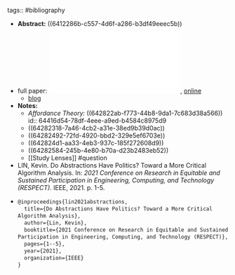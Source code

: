 tags:: #bibliography

- **Abstract:** ((6412286b-c557-4d6f-a286-b3df49eeec5b))
- full paper: ![local copy](../assets/do-abstractions-have-politics_1678908997336_0.pdf), [online](https://arxiv.org/pdf/2101.00786.pdf)
	- [blog](https://kevinl.info/do-abstractions-have-politics/)
- **Notes:**
	- *Affordance Theory:* ((642822ab-f773-44b8-9da1-7c683d38a566))
	  id:: 64416d54-78df-4eee-a9ed-b4584c8975d9
	- ((64282318-7a46-4cb2-a31e-38ed9b39d0ac))
	- ((64282492-72fd-4920-bbd2-329e5ef6703e))
	- ((642824d1-aa33-4eb3-937c-185f272608d9))
	- ((64282584-245b-4e80-b70a-d23b2483eb52))
	- [[Study Lenses]] #question
- LIN, Kevin. Do Abstractions Have Politics? Toward a More Critical Algorithm Analysis. In: *2021 Conference on Research in Equitable and Sustained Participation in Engineering, Computing, and Technology (RESPECT)*. IEEE, 2021. p. 1-5.
- ```
  @inproceedings{lin2021abstractions,
    title={Do Abstractions Have Politics? Toward a More Critical Algorithm Analysis},
    author={Lin, Kevin},
    booktitle={2021 Conference on Research in Equitable and Sustained Participation in Engineering, Computing, and Technology (RESPECT)},
    pages={1--5},
    year={2021},
    organization={IEEE}
  }
  ```